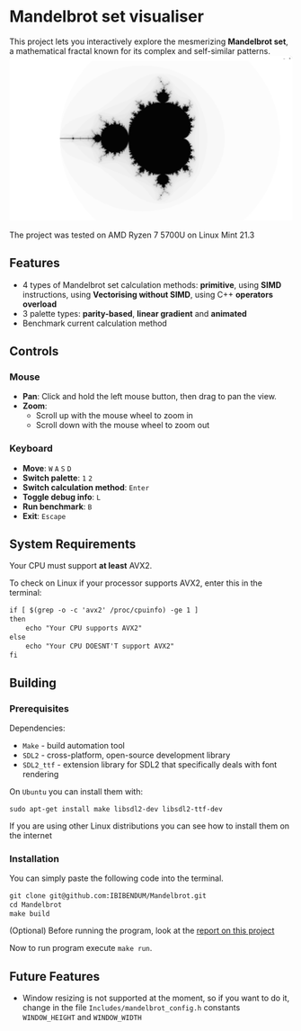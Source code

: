# Mandelbrot set visualiser

This project lets you interactively explore the mesmerizing **Mandelbrot set**, a mathematical fractal known for its complex and self-similar patterns.
![](Images/Mandelbrot_picture_1.png)

The project was tested on AMD Ryzen 7 5700U on Linux Mint 21.3

## Features
- 4 types of Mandelbrot set calculation methods: **primitive**, using **SIMD** instructions, using **Vectorising without SIMD**, using C++ **operators overload**
- 3 palette types: **parity-based**, **linear gradient** and **animated**
- Benchmark current calculation method

## Controls
### Mouse
- **Pan**: Click and hold the left mouse button, then drag to pan the view.
- **Zoom**:
    - Scroll up with the mouse wheel to zoom in
    - Scroll down with the mouse wheel to zoom out
### Keyboard
- **Move**: `W` `A` `S` `D`
- **Switch palette**: `1` `2`
- **Switch calculation method**: `Enter`
- **Toggle debug info**: `L`
- **Run benchmark**: `B`
- **Exit**: `Escape`

## System Requirements
Your CPU must support **at least** AVX2.

To check on Linux if your processor supports AVX2, enter this in the terminal:
```
if [ $(grep -o -c 'avx2' /proc/cpuinfo) -ge 1 ]
then
    echo "Your CPU supports AVX2"
else
    echo "Your CPU DOESNT'T support AVX2"
fi
```
## Building
### Prerequisites
Dependencies:
- `Make` - build automation tool
- `SDL2` - cross-platform, open-source development library
- `SDL2_ttf` - extension library for SDL2 that specifically deals with font rendering

On `Ubuntu` you can install them with:
```
sudo apt-get install make libsdl2-dev libsdl2-ttf-dev
```
If you are using other Linux distributions you can see how to install them on the internet

### Installation
You can simply paste the following code into the terminal.
```
git clone git@github.com:IBIBENDUM/Mandelbrot.git
cd Mandelbrot
make build
```

(Optional) Before running the program, look at the [report on this project](Report/Mandelbrot.pdf)

Now to run program execute `make run`.

## Future Features
- Window resizing is not supported at the moment, so if you want to do it, change in the file `Includes/mandelbrot_config.h` constants `WINDOW_HEIGHT` and `WINDOW_WIDTH`
